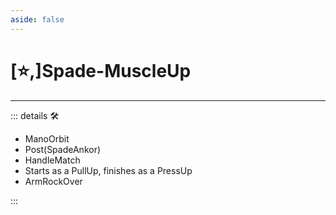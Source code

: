 ```yaml
---
aside: false
---
```

# [⭐,]<labor>Spade</labor>-MuscleUp

---

<!-- =================================================== -->
<!-- =================================================== -->
<!-- =================================================== -->
<!-- =================================================== -->
<!-- =================================================== -->
::: details 🛠

- ManoOrbit
- Post(SpadeAnkor)
- HandleMatch
- Starts as a PullUp, finishes as a PressUp
- ArmRockOver

:::
